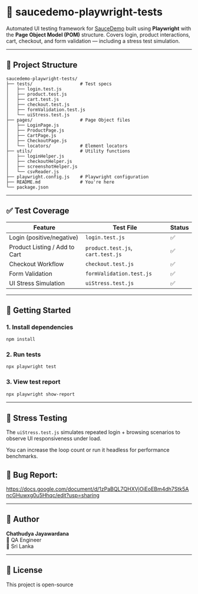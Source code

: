 # 🧪 saucedemo-playwright-tests

Automated UI testing framework for [SauceDemo](https://www.saucedemo.com) built using **Playwright** with the **Page Object Model (POM)** structure. Covers login, product interactions, cart, checkout, and form validation — including a stress test simulation.

---

## 📁 Project Structure

```
saucedemo-playwright-tests/
├── tests/                  # Test specs
│   ├── login.test.js
│   ├── product.test.js
│   ├── cart.test.js
│   ├── checkout.test.js
│   ├── formValidation.test.js
│   └── uiStress.test.js
├── pages/                  # Page Object files
│   ├── LoginPage.js
│   ├── ProductPage.js
│   ├── CartPage.js
│   ├── CheckoutPage.js
│   └── locators/           # Element locators
├── utils/                  # Utility functions
│   ├── loginHelper.js
│   ├── checkoutHelper.js
│   ├── screenshotHelper.js
│   └── csvReader.js
├── playwright.config.js    # Playwright configuration
├── README.md               # You're here
└── package.json
```

---

## ✅ Test Coverage

| Feature           | Test File               | Status |
|------------------|-------------------------|--------|
| Login (positive/negative) | `login.test.js`           | ✅     |
| Product Listing / Add to Cart | `product.test.js`, `cart.test.js` | ✅     |
| Checkout Workflow | `checkout.test.js`     | ✅     |
| Form Validation   | `formValidation.test.js`| ✅     |
| UI Stress Simulation | `uiStress.test.js`   | ✅     |

---

## 🚀 Getting Started

### 1. Install dependencies

```bash
npm install
```

### 2. Run tests

```bash
npx playwright test
```

### 3. View test report

```bash
npx playwright show-report
```

---

## 🧪 Stress Testing

The `uiStress.test.js` simulates repeated login + browsing scenarios to observe UI responsiveness under load.

You can increase the loop count or run it headless for performance benchmarks.

## 🔗 Bug Report:

https://docs.google.com/document/d/1zPaBQL7QHXVjOiEoEBm4dh7Stk5AncGHuwxg0u5Hhqc/edit?usp=sharing  

---

## 🧠 Author

**Chathudya Jayawardana**  
💼 QA Engineer  
📍 Sri Lanka

---

## 📜 License

This project is open-source

